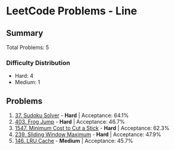 # LeetCode Problems - Line

## Summary
Total Problems: 5

### Difficulty Distribution

- Hard: 4
- Medium: 1

## Problems

1. [37. Sudoku Solver](https://leetcode.com/problems/sudoku-solver/) - **Hard** | Acceptance: 64.1%
2. [403. Frog Jump](https://leetcode.com/problems/frog-jump/) - **Hard** | Acceptance: 46.7%
3. [1547. Minimum Cost to Cut a Stick](https://leetcode.com/problems/minimum-cost-to-cut-a-stick/) - **Hard** | Acceptance: 62.3%
4. [239. Sliding Window Maximum](https://leetcode.com/problems/sliding-window-maximum/) - **Hard** | Acceptance: 47.9%
5. [146. LRU Cache](https://leetcode.com/problems/lru-cache/) - **Medium** | Acceptance: 45.7%